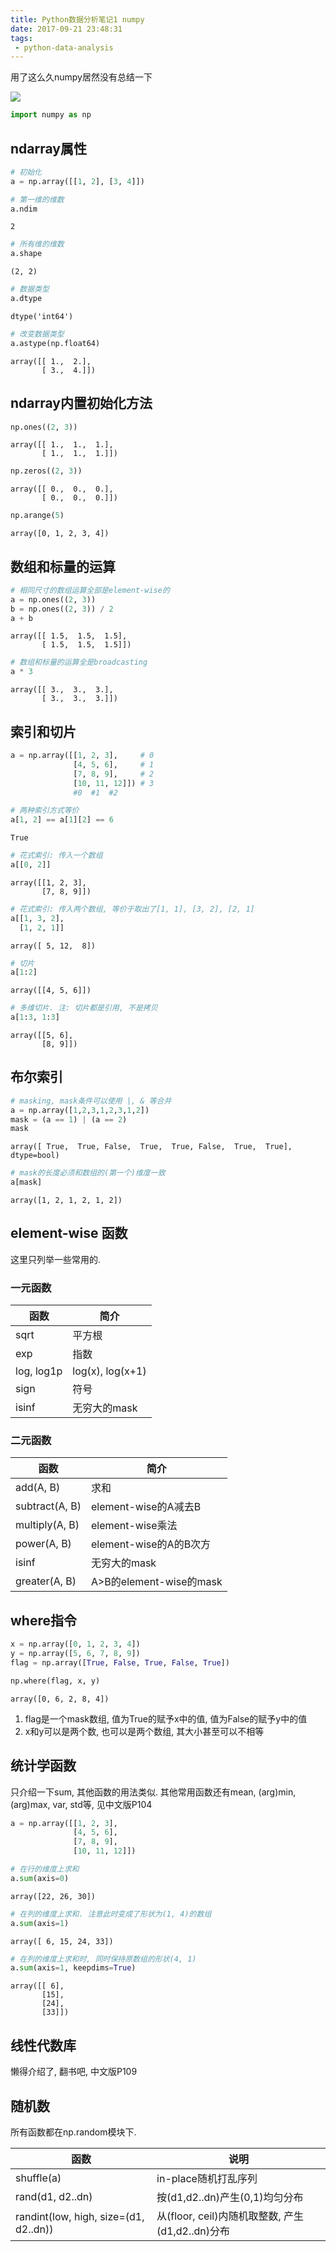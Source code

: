```yaml
---
title: Python数据分析笔记1 numpy
date: 2017-09-21 23:48:31
tags:
 - python-data-analysis
---
```


用了这么久numpy居然没有总结一下

<!--more-->

![](https://my-imgshare.oss-cn-shenzhen.aliyuncs.com/56167711_p0.jpg)

```python
import numpy as np
```

## ndarray属性


```python
# 初始化
a = np.array([[1, 2], [3, 4]])
```


```python
# 第一维的维数
a.ndim
```




    2




```python
# 所有维的维数
a.shape
```




    (2, 2)




```python
# 数据类型
a.dtype
```




    dtype('int64')




```python
# 改变数据类型
a.astype(np.float64)
```




    array([[ 1.,  2.],
           [ 3.,  4.]])



## ndarray内置初始化方法


```python
np.ones((2, 3))
```




    array([[ 1.,  1.,  1.],
           [ 1.,  1.,  1.]])




```python
np.zeros((2, 3))
```




    array([[ 0.,  0.,  0.],
           [ 0.,  0.,  0.]])




```python
np.arange(5)
```




    array([0, 1, 2, 3, 4])



## 数组和标量的运算


```python
# 相同尺寸的数组运算全部是element-wise的
a = np.ones((2, 3))
b = np.ones((2, 3)) / 2
a + b
```




    array([[ 1.5,  1.5,  1.5],
           [ 1.5,  1.5,  1.5]])




```python
# 数组和标量的运算全是broadcasting
a * 3
```




    array([[ 3.,  3.,  3.],
           [ 3.,  3.,  3.]])



## 索引和切片


```python
a = np.array([[1, 2, 3],     # 0
              [4, 5, 6],     # 1
              [7, 8, 9],     # 2
              [10, 11, 12]]) # 3
              #0  #1  #2
```


```python
# 两种索引方式等价
a[1, 2] == a[1][2] == 6
```




    True




```python
# 花式索引: 传入一个数组
a[[0, 2]]
```




    array([[1, 2, 3],
           [7, 8, 9]])




```python
# 花式索引: 传入两个数组, 等价于取出了[1, 1], [3, 2], [2, 1]
a[[1, 3, 2], 
  [1, 2, 1]]
```




    array([ 5, 12,  8])




```python
# 切片
a[1:2]
```




    array([[4, 5, 6]])




```python
# 多维切片. 注: 切片都是引用, 不是拷贝
a[1:3, 1:3]
```




    array([[5, 6],
           [8, 9]])



## 布尔索引


```python
# masking, mask条件可以使用 |, & 等合并
a = np.array([1,2,3,1,2,3,1,2])
mask = (a == 1) | (a == 2)
mask
```




    array([ True,  True, False,  True,  True, False,  True,  True], dtype=bool)




```python
# mask的长度必须和数组的(第一个)维度一致
a[mask]
```




    array([1, 2, 1, 2, 1, 2])



## element-wise 函数

这里只列举一些常用的.
### 一元函数

|函数|简介|
|-|-|
|sqrt|平方根|
|exp|指数|
|log, log1p|log(x), log(x+1)|
|sign|符号|
|isinf|无穷大的mask|

### 二元函数

|函数|简介|
|-|-|
|add(A, B)|求和|
|subtract(A, B)|element-wise的A减去B|
|multiply(A, B)|element-wise乘法|
|power(A, B)|element-wise的A的B次方|
|isinf|无穷大的mask|
|greater(A, B)|A>B的element-wise的mask|

## where指令


```python
x = np.array([0, 1, 2, 3, 4])
y = np.array([5, 6, 7, 8, 9])
flag = np.array([True, False, True, False, True])
```


```python
np.where(flag, x, y)
```




    array([0, 6, 2, 8, 4])



1. flag是一个mask数组, 值为True的赋予x中的值, 值为False的赋予y中的值
2. x和y可以是两个数, 也可以是两个数组, 其大小甚至可以不相等

## 统计学函数

只介绍一下sum, 其他函数的用法类似.
其他常用函数还有mean, (arg)min, (arg)max, var, std等, 见中文版P104


```python
a = np.array([[1, 2, 3],
              [4, 5, 6],
              [7, 8, 9],
              [10, 11, 12]])
```


```python
# 在行的维度上求和
a.sum(axis=0)
```




    array([22, 26, 30])




```python
# 在列的维度上求和. 注意此时变成了形状为(1, 4)的数组
a.sum(axis=1)
```




    array([ 6, 15, 24, 33])




```python
# 在列的维度上求和时, 同时保持原数组的形状(4, 1)
a.sum(axis=1, keepdims=True)
```




    array([[ 6],
           [15],
           [24],
           [33]])



## 线性代数库
懒得介绍了, 翻书吧, 中文版P109

## 随机数
所有函数都在np.random模块下.

|函数|说明|
|-|-|
|shuffle(a)|in-place随机打乱序列|
|rand(d1, d2..dn)|按(d1,d2..dn)产生(0,1)均匀分布|
|randint(low, high, size=(d1, d2..dn))|从(floor, ceil)内随机取整数, 产生(d1,d2..dn)分布|


```python

```
